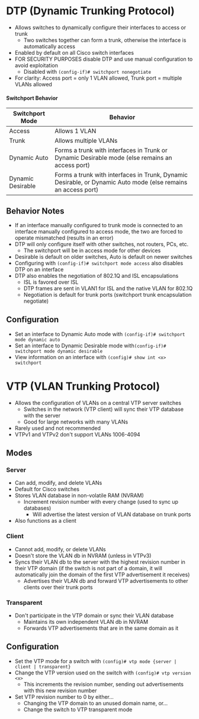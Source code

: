 # DTP (Dynamic Trunking Protocol)
- Allows switches to dynamically configure their interfaces to access or trunk
	- Two switches together can form a trunk, otherwise the interface is automatically access
- Enabled by default on all Cisco switch interfaces
- FOR SECURITY PURPOSES disable DTP and use manual configuration to avoid exploitation
	- Disabled with `(config-if)# switchport nonegotiate`
- For clarity: Access port = only 1 VLAN allowed, Trunk port = multiple VLANs allowed
#### Switchport Behavior
| Switchport Mode   | Behavior                                                                                                      |
| ----------------- | ------------------------------------------------------------------------------------------------------------- |
| Access            | Allows 1 VLAN                                                                                                 |
| Trunk             | Allows multiple VLANs                                                                                         |
| Dynamic Auto      | Forms a trunk with interfaces in Trunk or Dynamic Desirable mode (else remains an access port)                |
| Dynamic Desirable | Forms a trunk with interfaces in Trunk, Dynamic Desirable, or Dynamic Auto mode (else remains an access port) |
## Behavior Notes
- If an interface manually configured to trunk mode is connected to an interface manually configured to access mode, the two are forced to operate mismatched (results in an error)
- DTP will only configure itself with other switches, not routers, PCs, etc.
	- The switchport will be in access mode for other devices
- Desirable is default on older switches, Auto is default on newer switches
- Configuring with `(config-if)# switchport mode access` also disables DTP on an interface
- DTP also enables the negotiation of 802.1Q and ISL encapsulations
	- ISL is favored over ISL
	- DTP frames are sent in VLAN1 for ISL and the native VLAN for 802.1Q
	- Negotiation is default for trunk ports (switchport trunk encapsulation negotiate)
## Configuration
- Set an interface to Dynamic Auto mode with `(config-if)# switchport mode dynamic auto`
- Set an interface to Dynamic Desirable mode with`(config-if)# switchport mode dynamic desirable`
- View information on an interface with `(config)# show int <x> switchport`
# VTP (VLAN Trunking Protocol)
- Allows the configuration of VLANs on a central VTP server switches
	- Switches in the network (VTP client) will sync their VTP database with the server
	- Good for large networks with many VLANs
- Rarely used and not recommended
- VTPv1 and VTPv2 don't support VLANs 1006-4094
## Modes
### Server
- Can add, modify, and delete VLANs
- Default for Cisco switches
- Stores VLAN database in non-volatile RAM (NVRAM)
	- Increment revision number with every change (used to sync up databases)
		- Will advertise the latest version of VLAN database on trunk ports
- Also functions as a client
### Client
- Cannot add, modify, or delete VLANs
- Doesn't store the VLAN db in NVRAM (unless in VTPv3)
- Syncs their VLAN db to the server with the highest revision number in their VTP domain (if the switch is not part of a domain, it will automatically join the domain of the first VTP advertisement it receives)
	- Advertises their VLAN db and forward VTP advertisements to other clients over their trunk ports
### Transparent
- Don't participate in the VTP domain or sync their VLAN database
	- Maintains its own independent VLAN db in NVRAM
	- Forwards VTP advertisements that are in the same domain as it
## Configuration
- Set the VTP mode for a switch with `(config)# vtp mode {server | client | transparent}`
- Change the VTP version used on the switch with `(config)# vtp version <x>`
	- This increments the revision number, sending out advertisements with this new revision number
- Set VTP revision number to 0 by either...
	- Changing the VTP domain to an unused domain name, or...
	- Change the switch to VTP transparent mode
